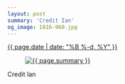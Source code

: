 ```yaml
---
layout: post
summary: 'Credit Ian'
og_image: 1816-960.jpg
---
```


<div class="post">
 <time>
  <a href="/1816">
   {{ page.date | date: "%B %-d, %Y" }}
  </a>
 </time>
 <a href="/1816">
  <figure data-taken="10/10/2023">
   <img alt="{{ page.summary }}" sizes="(min-width: 700px) 50vw, calc(100vw - 2rem)" src="{{ site.assets_url }}/1816-480.jpg" srcset="{{ site.assets_url }}/1816-240.jpg 240w, {{ site.assets_url }}/1816-480.jpg 480w, {{ site.assets_url }}/1816-720.jpg 720w, {{ site.assets_url }}/1816-960.jpg 960w"/>
  </figure>
 </a>
 <span>
  Credit Ian
 </span>
</div>
